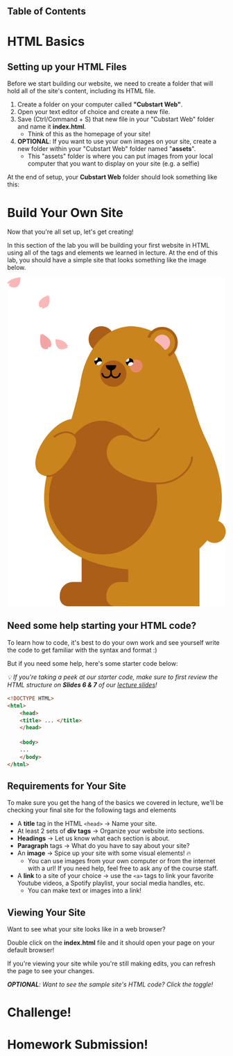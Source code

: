 ## Table of Contents

# HTML Basics

## Setting up your HTML Files
Before we start building our website, we need to create a folder that will hold all of the site's content, including its HTML file.

1. Create a folder on your computer called **"Cubstart Web"**.
2. Open your text editor of choice and create a new file. 
3. Save (Ctrl/Command + S) that new file in your "Cubstart Web" folder and name it **index.html**.
    - Think of this as the homepage of your site!
4. **OPTIONAL**: If you want to use your own images on your site, create a new folder within your "Cubstart Web" folder named "**assets**".
    - This "assets" folder is where you can put images from your local computer that you want to display on your site (e.g. a selfie)

At the end of setup, your **Cubstart Web** folder should look something like this:


# Build Your Own Site

Now that you're all set up, let's get creating!

In this section of the lab you will be building your first website in HTML using all of the tags and elements we learned in lecture. At the end of this lab, you should have a simple site that looks something like the image below.

![](/assets/cherry_ddoski.svg)

## Need some help starting your HTML code?

To learn how to code, it's best to do your own work and see yourself write the code to get familiar with the syntax and format :) 

But if you need some help, here's some starter code below:

_💡 If you're taking a peek at our starter code, make sure to first review the HTML structure on **Slides 6 & 7** of our [lecture slides](https://docs.google.com/presentation/d/1jzscbwr5szpMNyyt5TY0Zyyh7Wa0nlgLp8qD-0ddWzo/edit?usp=sharing)!_

~~~html
<!DOCTYPE HTML>
<html>
    <head>
    <title> ... </title>
    </head>

    <body>
    ...
    </body>
</html>
~~~

## Requirements for Your Site

To make sure you get the hang of the basics we covered in lecture, we'll be checking your final site for the following tags and elements

- A **title** tag in the HTML `<head>` → Name your site.
- At least 2 sets of **div tags** → Organize your website into sections.
- **Headings** → Let us know what each section is about.
- **Paragraph** tags → What do you have to say about your site?
- An **image** → Spice up your site with some visual elements! 🔥
    - You can use images from your own computer or from the internet with a url! If you need help, feel free to ask any of the course staff.
- A **link** to a site of your choice → use the `<a>` tags to link your favorite Youtube videos, a Spotify playlist, your social media handles, etc.
    - You can make text or images into a link!

## Viewing Your Site

Want to see what your site looks like in a web browser? 

Double click on the **index.html** file and it should open your page on your default browser! 

If you're viewing your site while you're still making edits, you can refresh the page to see your changes.

_**OPTIONAL**: Want to see the sample site's HTML code? Click the toggle!_
    
# Challenge!


# Homework Submission!
